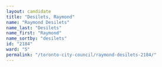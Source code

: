 ```yaml
---
layout: candidate
title: "Desilets, Raymond"
name: "Raymond Desilets"
name_last: "Desilets"
name_first: "Raymond"
name_sortby: "desilets"
id: "2184"
ward: "5"
permalink: "/toronto-city-council/raymond-desilets-2184/"
---
```

